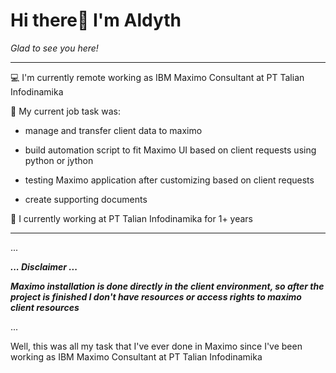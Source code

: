 # Hi there👋 I'm Aldyth 
*Glad to see you here!*

------------------------------------------------------------------------------------------

💻 I'm currently remote working as IBM Maximo Consultant at PT Talian Infodinamika

📝 My current job task was:
      
- manage and transfer client data to maximo
     	
- build automation script to fit Maximo UI based on client requests using python or jython
      
- testing Maximo application after customizing based on client requests
     	
- create supporting documents

💼 I currently working at PT Talian Infodinamika for 1+ years

-------------------------------------------------------------------------------------------
...


__*... Disclaimer ...*__

__*Maximo installation is done directly in the client environment, so after the project is finished I don't have resources or access rights to maximo client resources*__


...

Well, this was all my task that I've ever done in Maximo since I've been working as IBM Maximo Consultant at PT Talian Infodinamika
